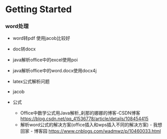 # Getting Started

### word处理
+ word转pdf 使用jacob比较好
+ doc转docx
+ java解析office中的excel使用poi
+ java解析office中的word.docx使用docx4j
+ latex公式解析问题
+ jacob

+ 公式
    + Office中数学公式用Java解析_刹那的娜娜的博客-CSDN博客 https://blog.csdn.net/qq_41536778/article/details/108454415
    + 解析word公式的解决方案(office插入和wps插入不同的解决方案) - 我想回家 - 博客园 https://www.cnblogs.com/wadmwz/p/10460033.html



